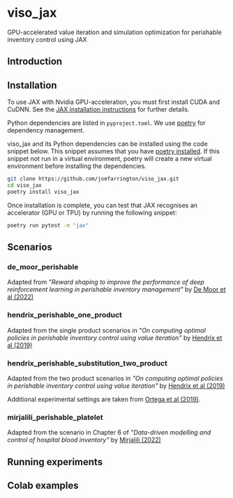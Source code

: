 # viso_jax

GPU-accelerated value iteration and simulation optimization for perishable inventory control using JAX

## Introduction

## Installation

To use JAX with Nvidia GPU-acceleration, you must first install CUDA and CuDNN. See the [JAX installation instructions](https://github.com/google/jax#installation) for further details.

Python dependencies are listed in `pyproject.toml`. We use [poetry](https://python-poetry.org/docs/) for dependency management.

viso_jax and its Python dependencies can be installed using the code snippet below. This snippet assumes that you have [poetry installed](https://python-poetry.org/docs/#installation). If this snippet not run in a virtual environment, poetry will create a new virtual environment before installing the dependencies.

```bash
git clone https://github.com/joefarrington/viso_jax.git
cd viso_jax
poetry install viso_jax
```

Once installation is complete, you can test that JAX recognises an accelerator (GPU or TPU) by running the following snippet:

```bash
poetry run pytest -m "jax"
```

## Scenarios

### de_moor_perishable

Adapted from <i>"Reward shaping to improve the performance of deep reinforcement learning in perishable inventory management"</i> by [De Moor et al (2022)](https://doi.org/10.1016/j.ejor.2021.10.045)

### hendrix_perishable_one_product

Adapted from the single product scenarios in <i>"On computing optimal policies in perishable inventory control using value iteration"</i> by [Hendrix et al (2019)](https://doi.org/10.1002/cmm4.1027)

### hendrix_perishable_substitution_two_product

Adapted from the two product scenarios in <i>"On computing optimal policies in perishable inventory control using value iteration"</i> by [Hendrix et al (2019)](https://doi.org/10.1002/cmm4.1027)

Additional experimental settings are taken from [Ortega et al (2019)](https://doi.org/10.1007/s11227-018-2692-z). 

### mirjalili_perishable_platelet

Adapted from the scenario in Chapter 6 of <i>"Data-driven modelling and control of hospital blood inventory"</i> by [Mirjalili (2022)](https://tspace.library.utoronto.ca/bitstream/1807/124976/1/Mirjalili_Mahdi_202211_PhD_thesis.pdf)

## Running experiments

## Colab examples
